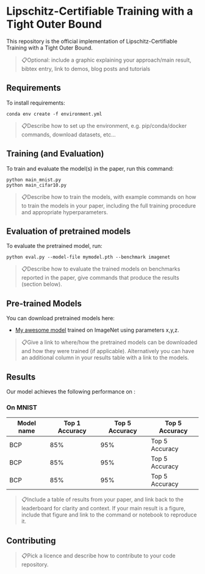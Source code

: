 # Lipschitz-Certifiable Training with a Tight Outer Bound

This repository is the official implementation of Lipschitz-Certifiable Training with a Tight Outer Bound.

> 📋Optional: include a graphic explaining your approach/main result, bibtex entry, link to demos, blog posts and tutorials

## Requirements

To install requirements:

```setup
conda env create -f environment.yml
```

> 📋Describe how to set up the environment, e.g. pip/conda/docker commands, download datasets, etc...

## Training (and Evaluation)

To train and evaluate the model(s) in the paper, run this command:

```train
python main_mnist.py
python main_cifar10.py
```

> 📋Describe how to train the models, with example commands on how to train the models in your paper, including the full training procedure and appropriate hyperparameters.

## Evaluation of pretrained models

To evaluate the pretrained model, run:

```eval
python eval.py --model-file mymodel.pth --benchmark imagenet
```

> 📋Describe how to evaluate the trained models on benchmarks reported in the paper, give commands that produce the results (section below).

## Pre-trained Models

You can download pretrained models here:

- [My awesome model](https://drive.google.com/mymodel.pth) trained on ImageNet using parameters x,y,z. 

> 📋Give a link to where/how the pretrained models can be downloaded and how they were trained (if applicable).  Alternatively you can have an additional column in your results table with a link to the models.

## Results

Our model achieves the following performance on :

### On MNIST

| Model name         | Top 1 Accuracy  | Top 5 Accuracy | Top 5 Accuracy  |
| ------------------ |---------------- | -------------- | --------------  |
| BCP                |     85%         |      95%       | Top 5 Accuracy  |
| BCP                |     85%         |      95%       | Top 5 Accuracy  |
| BCP                |     85%         |      95%       | Top 5 Accuracy  |

> 📋Include a table of results from your paper, and link back to the leaderboard for clarity and context. If your main result is a figure, include that figure and link to the command or notebook to reproduce it. 


## Contributing

> 📋Pick a licence and describe how to contribute to your code repository. 
